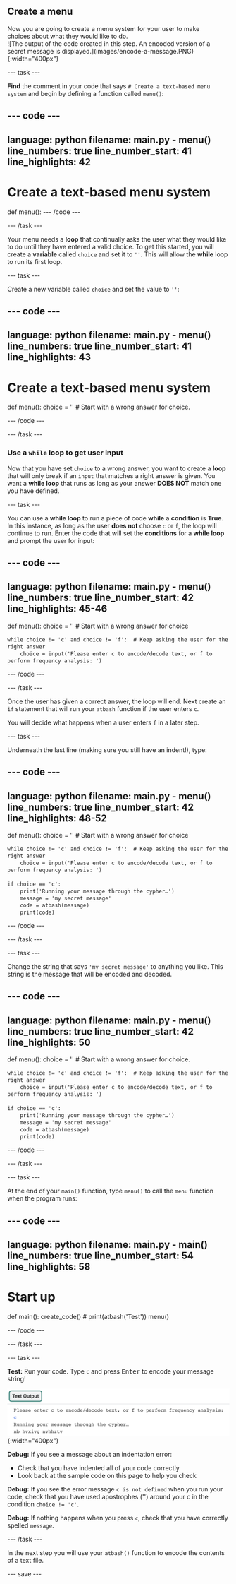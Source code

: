 ## Create a menu 

<div style="display: flex; flex-wrap: wrap">
<div style="flex-basis: 200px; flex-grow: 1; margin-right: 15px;">
Now you are going to create a menu system for your user to make choices about what they would like to do. 
</div>
<div>
![The output of the code created in this step. An encoded version of a secret message is displayed.](images/encode-a-message.PNG){:width="400px"}
</div>
</div>

--- task ---

**Find** the comment in your code that says `# Create a text-based menu system` and begin by defining a function called `menu()`:

--- code ---
---
language: python
filename: main.py - menu()
line_numbers: true
line_number_start: 41
line_highlights: 42
---
# Create a text-based menu system
def menu():
--- /code ---

--- /task ---

Your menu needs a **loop** that continually asks the user what they would like to do until they have entered a valid choice. To get this started, you will create a **variable** called `choice` and set it to `''`. This will allow the **while** loop to run its first loop. 

--- task ---

Create a new variable called `choice` and set the value to `''`:

--- code ---
---
language: python
filename: main.py - menu()
line_numbers: true
line_number_start: 41
line_highlights: 43
---
# Create a text-based menu system  
def menu():
    choice = ''  # Start with a wrong answer for choice.

--- /code ---

--- /task ---

### Use a `while` loop to get user input

Now that you have set `choice` to a wrong answer, you want to create a **loop** that will only break if an `input` that matches a right answer is given. You want a **while loop** that runs as long as your answer **DOES NOT** match one you have defined. 

--- task ---

You can use a **while loop** to run a piece of code **while** a **condition** is **True**. In this instance, as long as the user **does not** choose `c` or `f`, the loop will continue to run. Enter the code that will set the **conditions** for a **while loop** and prompt the user for input:

--- code ---
---
language: python
filename: main.py - menu()
line_numbers: true
line_number_start: 42
line_highlights: 45-46
---
def menu():
    choice = ''  # Start with a wrong answer for choice

    while choice != 'c' and choice != 'f':  # Keep asking the user for the right answer
        choice = input('Please enter c to encode/decode text, or f to perform frequency analysis: ')
--- /code ---

--- /task ---

Once the user has given a correct answer, the loop will end. Next create an `if` statement that will run your `atbash` function if the user enters `c`.

You will decide what happens when a user enters `f` in a later step. 

--- task ---

Underneath the last line (making sure you still have an indent!), type:

--- code ---
---
language: python
filename: main.py - menu()
line_numbers: true
line_number_start: 42
line_highlights: 48-52
---
def menu():
    choice = ''  # Start with a wrong answer for choice

    while choice != 'c' and choice != 'f':  # Keep asking the user for the right answer
        choice = input('Please enter c to encode/decode text, or f to perform frequency analysis: ')

    if choice == 'c':
        print('Running your message through the cypher…')
        message = 'my secret message' 
        code = atbash(message)
        print(code)

--- /code ---

--- /task ---

--- task ---

Change the string that says `'my secret message'` to anything you like. This string is the message that will be encoded and decoded.

--- code ---
---
language: python
filename: main.py - menu()
line_numbers: true
line_number_start: 42
line_highlights: 50
---
def menu():
    choice = ''  # Start with a wrong answer for choice.

    while choice != 'c' and choice != 'f':  # Keep asking the user for the right answer
        choice = input('Please enter c to encode/decode text, or f to perform frequency analysis: ')

    if choice == 'c':
        print('Running your message through the cypher…')
        message = 'my secret message'
        code = atbash(message)
        print(code)

--- /code ---

--- /task ---

--- task ---

At the end of your `main()` function, type `menu()` to call the `menu` function when the program runs:

--- code ---
---
language: python
filename: main.py - main()
line_numbers: true
line_number_start: 54
line_highlights: 58
---
# Start up
def main():
    create_code()
    # print(atbash('Test'))
    menu()

--- /code ---

--- /task ---

--- task ---

**Test:** Run your code. Type `c` and press <kbd>Enter</kbd> to encode your message string!

![The output of the code created in this step. An encoded version of a secret message is displayed.](images/encode-a-message.PNG){:width="400px"}

**Debug:** If you see a message about an indentation error:
- Check that you have indented all of your code correctly
- Look back at the sample code on this page to help you check

**Debug:** If you see the error message `c is not defined` when you run your code, check that you have used apostrophes ('') around your c in the condition `choice != 'c'`.

**Debug:** If nothing happens when you press `c`, check that you have correctly spelled `message`.
  
--- /task ---

In the next step you will use your `atbash()` function to encode the contents of a text file.

--- save ---
